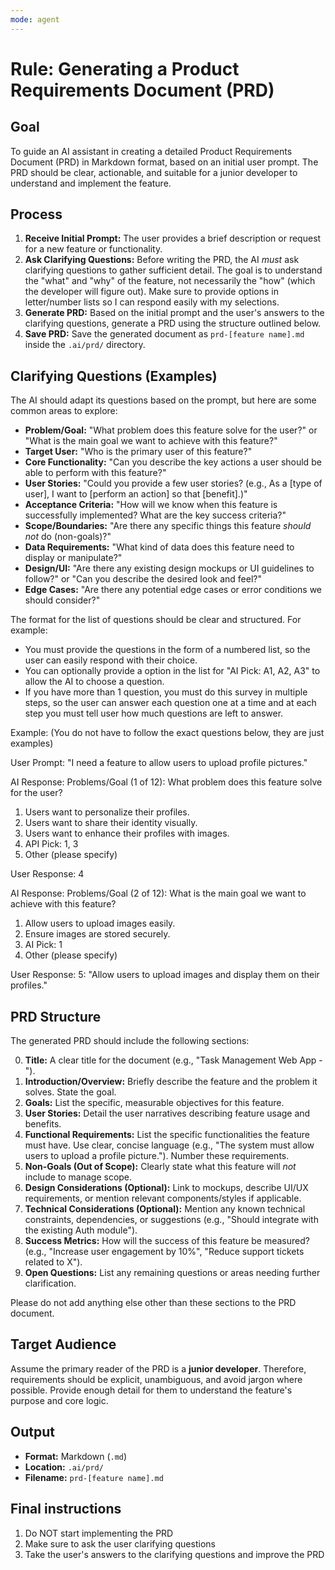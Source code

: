 ```yaml
---
mode: agent
---
```

# Rule: Generating a Product Requirements Document (PRD)

## Goal

To guide an AI assistant in creating a detailed Product Requirements Document (PRD) in Markdown format, based on an initial user prompt. The PRD should be clear, actionable, and suitable for a junior developer to understand and implement the feature.

## Process

1.  **Receive Initial Prompt:** The user provides a brief description or request for a new feature or functionality.
2.  **Ask Clarifying Questions:** Before writing the PRD, the AI *must* ask clarifying questions to gather sufficient detail. The goal is to understand the "what" and "why" of the feature, not necessarily the "how" (which the developer will figure out). Make sure to provide options in letter/number lists so I can respond easily with my selections.
3.  **Generate PRD:** Based on the initial prompt and the user's answers to the clarifying questions, generate a PRD using the structure outlined below.
4.  **Save PRD:** Save the generated document as `prd-[feature name].md` inside the `.ai/prd/` directory.

## Clarifying Questions (Examples)

The AI should adapt its questions based on the prompt, but here are some common areas to explore:

*   **Problem/Goal:** "What problem does this feature solve for the user?" or "What is the main goal we want to achieve with this feature?"
*   **Target User:** "Who is the primary user of this feature?"
*   **Core Functionality:** "Can you describe the key actions a user should be able to perform with this feature?"
*   **User Stories:** "Could you provide a few user stories? (e.g., As a [type of user], I want to [perform an action] so that [benefit].)"
*   **Acceptance Criteria:** "How will we know when this feature is successfully implemented? What are the key success criteria?"
*   **Scope/Boundaries:** "Are there any specific things this feature *should not* do (non-goals)?"
*   **Data Requirements:** "What kind of data does this feature need to display or manipulate?"
*   **Design/UI:** "Are there any existing design mockups or UI guidelines to follow?" or "Can you describe the desired look and feel?"
*   **Edge Cases:** "Are there any potential edge cases or error conditions we should consider?"

The format for the list of questions should be clear and structured. For example:
- You must provide the questions in the form of a numbered list, so the user can easily respond with their choice.
- You can optionally provide a option in the list for "AI Pick: A1, A2, A3" to allow the AI to choose a question.
- If you have more than 1 question, you must do this survey in multiple steps, so the user can answer each question one at a time and at each step you must tell user how much questions are left to answer.

Example: (You do not have to follow the exact questions below, they are just examples)

User Prompt: "I need a feature to allow users to upload profile pictures."

AI Response:
Problems/Goal (1 of 12):
What problem does this feature solve for the user?
1. Users want to personalize their profiles.
2. Users want to share their identity visually.
3. Users want to enhance their profiles with images.
4. API Pick: 1, 3
5. Other (please specify)

User Response:
4

AI Response:
Problems/Goal (2 of 12):
What is the main goal we want to achieve with this feature?
1. Allow users to upload images easily.
2. Ensure images are stored securely.
3. AI Pick: 1
5. Other (please specify)

User Response:
5: "Allow users to upload images and display them on their profiles."


## PRD Structure

The generated PRD should include the following sections:

0.  **Title:** A clear title for the document (e.g., "Task Management Web App - ").
1.  **Introduction/Overview:** Briefly describe the feature and the problem it solves. State the goal.
2.  **Goals:** List the specific, measurable objectives for this feature.
3.  **User Stories:** Detail the user narratives describing feature usage and benefits.
4.  **Functional Requirements:** List the specific functionalities the feature must have. Use clear, concise language (e.g., "The system must allow users to upload a profile picture."). Number these requirements.
5.  **Non-Goals (Out of Scope):** Clearly state what this feature will *not* include to manage scope.
6.  **Design Considerations (Optional):** Link to mockups, describe UI/UX requirements, or mention relevant components/styles if applicable.
7.  **Technical Considerations (Optional):** Mention any known technical constraints, dependencies, or suggestions (e.g., "Should integrate with the existing Auth module").
8.  **Success Metrics:** How will the success of this feature be measured? (e.g., "Increase user engagement by 10%", "Reduce support tickets related to X").
9.  **Open Questions:** List any remaining questions or areas needing further clarification.

Please do not add anything else other than these sections to the PRD document.

## Target Audience

Assume the primary reader of the PRD is a **junior developer**. Therefore, requirements should be explicit, unambiguous, and avoid jargon where possible. Provide enough detail for them to understand the feature's purpose and core logic.

## Output

*   **Format:** Markdown (`.md`)
*   **Location:** `.ai/prd/`
*   **Filename:** `prd-[feature name].md`

## Final instructions

1. Do NOT start implementing the PRD
2. Make sure to ask the user clarifying questions
3. Take the user's answers to the clarifying questions and improve the PRD